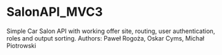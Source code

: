 # SalonAPI_MVC3

Simple Car Salon API with working offer site, routing, user authentication, roles and output sorting.
Authors: Paweł Rogoża, Oskar Cyms, Michał Piotrowski
